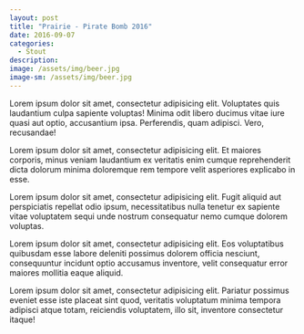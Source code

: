 ```yaml
---
layout: post
title: "Prairie - Pirate Bomb 2016"
date: 2016-09-07
categories:
  - Stout
description: 
image: /assets/img/beer.jpg
image-sm: /assets/img/beer.jpg
---
```

Lorem ipsum dolor sit amet, consectetur adipisicing elit. Voluptates quis laudantium culpa sapiente voluptas! Minima odit libero ducimus vitae iure quasi aut optio, accusantium ipsa. Perferendis, quam adipisci. Vero, recusandae!

Lorem ipsum dolor sit amet, consectetur adipisicing elit. Et maiores corporis, minus veniam laudantium ex veritatis enim cumque reprehenderit dicta dolorum minima doloremque rem tempore velit asperiores explicabo in esse.

Lorem ipsum dolor sit amet, consectetur adipisicing elit. Fugit aliquid aut perspiciatis repellat odio ipsum, necessitatibus nulla tenetur ex sapiente vitae voluptatem sequi unde nostrum consequatur nemo cumque dolorem voluptas.

Lorem ipsum dolor sit amet, consectetur adipisicing elit. Eos voluptatibus quibusdam esse labore deleniti possimus dolorem officia nesciunt, consequuntur incidunt optio accusamus inventore, velit consequatur error maiores mollitia eaque aliquid.

Lorem ipsum dolor sit amet, consectetur adipisicing elit. Pariatur possimus eveniet esse iste placeat sint quod, veritatis voluptatum minima tempora adipisci atque totam, reiciendis voluptatem, illo sit, inventore consectetur itaque!